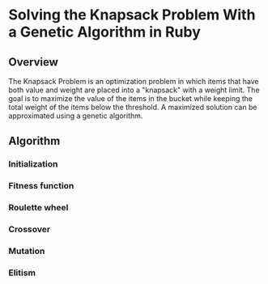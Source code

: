 # Solving the Knapsack Problem With a Genetic Algorithm in Ruby

## Overview

The Knapsack Problem is an optimization problem in which items that have both value and weight are placed into a "knapsack" with a weight limit. The goal is to maximize the value of the items in the bucket while keeping the total weight of the items below the threshold. A maximized solution can be approximated using a genetic algorithm.

## Algorithm

### Initialization

### Fitness function

### Roulette wheel

### Crossover

### Mutation

### Elitism
